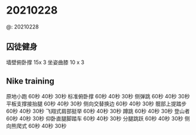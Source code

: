 # 20210228
@: 20210228

## 囚徒健身

墙壁俯卧撑 15x 3 
坐姿曲膝 10 x 3

## Nike training

原地小跑 60秒 40秒 30秒
标准俯卧撑 60秒 40秒 30秒
侧弹跳 60秒 40秒 30秒
平板支撑接抬腿 60秒 40秒 30秒
侧向交替换边 60秒 40秒 30秒
髋部上提踏步 60秒 40秒 30秒
飞翔式肩部挺举 60秒 40秒 30秒
蹲跳 60秒 40秒 30秒
登山者 60秒 40秒 30秒
仰卧直腿脚踏车 60秒 40秒 30秒
分腿跳跃 60秒 40秒 30秒
侧向熊爬式 60秒 40秒 30秒